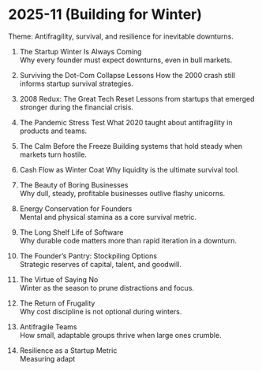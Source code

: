 # 2025-11 (Building for Winter)

Theme: Antifragility, survival, and resilience for inevitable downturns.  

1. The Startup Winter Is Always Coming  
   Why every founder must expect downturns, even in bull markets.  
2. Surviving the Dot-Com Collapse Lessons
   How the 2000 crash still informs startup survival strategies.  
3. 2008 Redux: The Great Tech Reset
   Lessons from startups that emerged stronger during the financial crisis.
4. The Pandemic Stress Test
   What 2020 taught about antifragility in products and teams.
5. The Calm Before the Freeze
   Building systems that hold steady when markets turn hostile.
6. Cash Flow as Winter Coat
   Why liquidity is the ultimate survival tool.
   
7. The Beauty of Boring Businesses  
   Why dull, steady, profitable businesses outlive flashy unicorns.  
8. Energy Conservation for Founders  
   Mental and physical stamina as a core survival metric.  
9. The Long Shelf Life of Software  
   Why durable code matters more than rapid iteration in a downturn.  
10. The Founder’s Pantry: Stockpiling Options  
    Strategic reserves of capital, talent, and goodwill.  
11. The Virtue of Saying No  
    Winter as the season to prune distractions and focus.  
12. The Return of Frugality  
    Why cost discipline is not optional during winters.  
13. Antifragile Teams  
    How small, adaptable groups thrive when large ones crumble.  
14. Resilience as a Startup Metric  
    Measuring adapt
